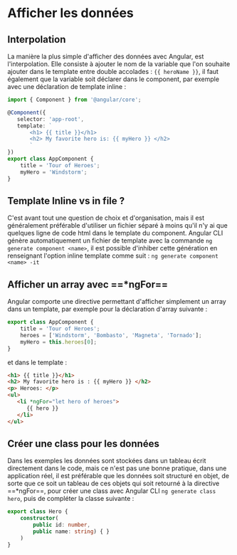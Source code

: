 # Afficher les données
## Interpolation
La manière la plus simple d'afficher des données avec Angular, est l'interpolation. Elle consiste à ajouter le nom de la variable que l'on souhaite ajouter dans le template entre double accolades : ```{{ heroName }}```, il faut également que la variable soit déclarer dans le component, par exemple avec une déclaration de template inline :
```ts
import { Component } from '@angular/core';

@Component({
   selector: 'app-root',
   template: `
	   <h1> {{ title }}</h1>
	   <h2> My favorite hero is: {{ myHero }} </h2>
	   `
})
export class AppComponent {
    title = 'Tour of Heroes';
    myHero = 'Windstorm';
}
```

## Template Inline vs in file ?

C'est avant tout une question de choix et d'organisation, mais il est généralement préférable d'utiliser un fichier séparé à moins qu'il n'y ai que quelques ligne de code html dans le template du component. Angular CLI génère automatiquement un fichier de template avec la commande ```ng generate component <name>```, il est possible d'inhiber cette génération en renseignant l'option inline template comme suit : ```ng generate component <name> -it```


## Afficher un array avec ==*ngFor==
Angular comporte une directive permettant d'afficher simplement un array dans un template, par exemple pour la déclaration d'array suivante :
```ts
export class AppComponent {
    title = 'Tour of Heroes';
    heroes = ['Windstorm', 'Bombasto', 'Magneta', 'Tornado'];
    myHero = this.heroes[0];
}
```
et dans le template :
```html
<h1> {{ title }}</h1>
<h2> My favorite hero is : {{ myHero }} </h2>
<p> Heroes: </p>
<ul>
   <li *ngFor="let hero of heroes">
      {{ hero }}
   </li>
</ul>
```

## Créer une class pour les données
Dans les exemples les données sont stockées dans un tableau écrit directement dans le code, mais ce n'est pas une bonne pratique, dans une application réel, il est préférable que les données soit structuré en objet, de sorte que ce soit un tableau de ces objets qui soit retourné à la directive ==*ngFor==, pour créer une class avec Angular CLI ```ng generate class hero```, puis de compléter la classe suivante :
```ts
export class Hero {
    constructor(
        public id: number,
        public name: string) { }
    )
}
```

<!--stackedit_data:
eyJoaXN0b3J5IjpbLTIwMzU5MTQ5NzYsNzc1NDg4MDkxXX0=
-->